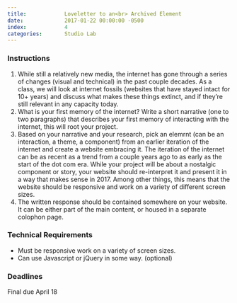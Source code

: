```yaml
---
title:            Loveletter to an<br> Archived Element
date:             2017-01-22 00:00:00 -0500
index:            4
categories:       Studio Lab
---
```


### Instructions

1. While still a relatively new media, the internet has gone through a series of changes (visual and technical) in the past couple decades. As a class, we will look at internet fossils (websites that have stayed intact for 10+ years) and discuss what makes these things extinct, and if they’re still relevant in any capacity today.
2. What is your first memory of the internet? Write a short narrative (one to two paragraphs) that describes your first memory of interacting with the internet, this will root your project.
3. Based on your narrative and your research, pick an elemrnt (can be an interaction, a theme, a component) from an earlier iteration of the internet and create a website embracing it. The iteration of the internet can be as recent as a trend from a couple years ago to as early as the start of the dot com era. While your project will be about a nostalgic component or story, your website should re-interpret it and present it in a way that makes sense in 2017. Among other things, this means that the website should be responsive and work on a variety of different screen sizes.
4. The written response should be contained somewhere on your website. It can be either part of the main content, or housed in a separate colophon page.


### Technical Requirements

- Must be responsive work on a variety of screen sizes.
- Can use Javascript or jQuery in some way. (optional)


### Deadlines

Final due April 18


